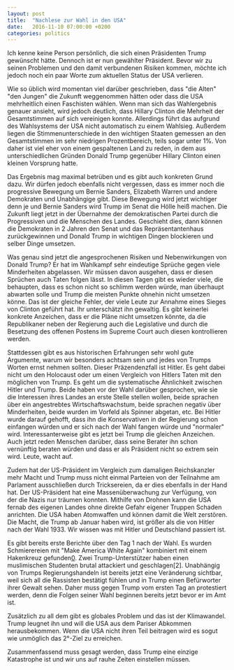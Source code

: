 ```yaml
---
layout: post
title:  "Nachlese zur Wahl in den USA"
date:   2016-11-10 07:00:00 +0200
categories: politics
---
```


Ich kenne keine Person persönlich, die sich einen Präsidenten Trump gewünscht hätte.
Dennoch ist er nun gewählter Präsident. Bevor wir zu seinen Problemen und den
damit verbundenen Risiken kommen, möchte ich jedoch noch ein paar Worte zum
aktuellen Status der USA verlieren.

Wie so üblich wird momentan viel darüber geschrieben, dass "die Alten" "den Jungen"
die Zukunft weggenommen hätten oder dass die USA mehrheitlich einen Faschisten
wählen. Wenn man sich das Wahlergebnis genauer ansieht, wird jedoch deutlich,
dass Hillary Clinton die Mehrheit der Gesamtstimmen auf sich vereinigen konnte.
Allerdings führt das aufgrund des Wahlsystems der USA nicht automatisch zu einem
Wahlsieg. Außerdem liegen die Stimmenunterschiede in den wichtigen Staaten gemessen
an den Gesamtstimmen im sehr niedrigen Prozentbereich, teils sogar unter 1%.
Von daher ist viel eher von einem gespaltenen Land zu reden, in dem aus 
unterschiedlichen Gründen Donald Trump gegenüber Hillary Clinton einen kleinen
Vorsprung hatte.

Das Ergebnis mag maximal betrüben und es gibt auch konkreten Grund dazu. Wir dürfen
jedoch ebenfalls nicht vergessen, dass es immer noch die progressive Bewegung um
Bernie Sanders, Elizabeth Warren und andere Demokraten und Unabhängige gibt.
Diese Bewegung wird jetzt wichtiger denn je und Bernie Sanders wird Trump im Senat
die Hölle heiß machen. Die Zukunft liegt jetzt in der Übernahme der demokratischen
Partei durch die Progressiven und die Menschen des Landes. Geschieht dies, dann
können die Demokraten in 2 Jahren den Senat und das Repräsentantenhaus zurückgewinnen
und Donald Trump in wichtigen Dingen blockieren und selber Dinge umsetzen.

Was genau sind jetzt die angesprochenen Risiken und Nebenwirkungen von Donald Trump?
Er hat im Wahlkampf sehr eindeutige Sprüche gegen viele Minderheiten abgelassen.
Wir müssen davon ausgehen, dass er diesen Sprüchen auch Taten folgen lässt.
In diesen Tagen gibt es wieder viele, die behaupten, dass es schon nicht so
schlimm werden würde, man überhaupt abwarten solle und Trump die meisten Punkte
ohnehin nicht umsetzen könne. Das ist der gleiche Fehler, der viele Leute zur
Annahme eines Sieges von Clinton geführt hat. Ihr unterschätzt ihn gewaltig.
Es gibt keinerlei konkrete Anzeichen, dass er die Pläne nicht umsetzen könnte,
da die Republikaner neben der Regierung auch die Legislative und durch die Besetzung
des offenen Postens im Supreme Court auch diesen kontrollieren werden.

Stattdessen gibt es aus historischen Erfahrungen sehr wohl gute Argumente,
warum wir besonders achtsam sein und jedes von Trumps Worten ernst nehmen
sollten. Dieser Präzendenzfall ist Hitler. Es geht dabei nicht um den Holocaust
oder um einen Vergleich von Hitlers Taten mit den möglichen von Trump. Es geht
um die systematische Ähnlichkeit zwischen Hitler und Trump. Beide haben vor der
Wahl darüber gesprochen, wie sie die Interessen ihres Landes an erste Stelle
stellen wollen, beide sprachen über ein angestrebtes Wirtschaftswachstum, beide
sprachen negativ über Minderheiten, beide wurden im Vorfeld als Spinner abgetan,
etc. Bei Hitler wurde darauf gehofft, dass ihn die Konservativen in der Regierung
schon einfangen würden und er sich nach der Wahl fangen würde und "normaler" wird.
Interessanterweise gibt es jetzt bei Trump die gleichen Anzeichen. Auch jetzt
reden Menschen darüber, dass seine Berater ihn schon vernünftig beraten würden
und dass er als Präsident nicht so extrem sein wird. Leute, wacht auf.

Zudem hat der US-Präsident im Vergleich zum damaligen Reichskanzler mehr Macht
und Trump muss nicht einmal Parteien von der Teilnahme am Parlament ausschließen
durch Tricksereien, da er dies ebenfalls in der Hand hat. Der US-Präsident hat
eine Massenüberwachung zur Verfügung, von der die Nazis nur träumen konnten.
Mithilfe von Drohnen kann die USA fernab des eigenen Landes ohne direkte Gefahr
eigener Truppen Schaden anrichten. Die USA haben Atomwaffen und können damit die
Welt zerstören. Die Macht, die Trump ab Januar haben wird, ist größer als die von
Hitler nach der Wahl 1933. Wir wissen was mit Hitler und Deutschland passiert ist.

Es gibt bereits erste Berichte über den Tag 1 nach der Wahl. Es wurden Schmierereien
mit "Make America White Again" kombiniert mit einem Hakenkreuz gefunden[0]. Zwei
Trump-Unterstützer haben einen muslimischen Studenten brutal attackiert und 
geschlagen[2]. Unabhängig von Trumps Regierungshandeln ist bereits jetzt eine
Veränderung sichtbar, weil sich all die Rassisten bestätigt fühlen und in Trump
einen Befürworter ihrer Gewalt sehen. Daher muss gegen Trump vom ersten Tag an
protestiert werden, denn die Folgen seiner Wahl beginnen bereits jetzt bevor er
im Amt ist.

[0]: https://twitter.com/sokane1/status/796547871000711172
[1]: https://twitter.com/ShaunKing/status/796545691598409728

Zusätzlich zu all dem gibt es globales Problem und das ist der Klimawandel. Trump
leugnet ihn und will die USA aus dem Pariser Abkommen herausbekommen. Wenn die
USA nicht ihren Teil beitragen wird es sogut wie unmöglich das 2°-Ziel zu erreichen.

Zusammenfassend muss gesagt werden, dass Trump eine einzige Katastrophe ist und
wir uns auf rauhe Zeiten einstellen müssen.
